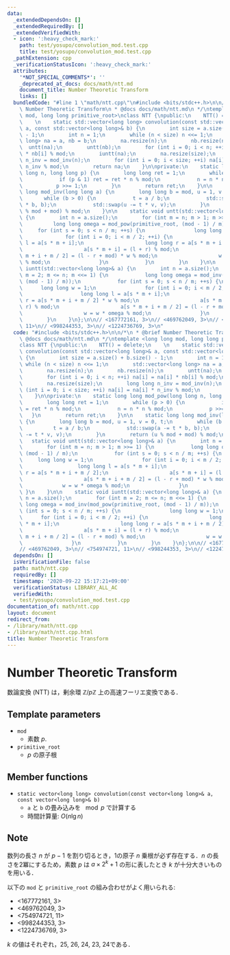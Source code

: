 ```yaml
---
data:
  _extendedDependsOn: []
  _extendedRequiredBy: []
  _extendedVerifiedWith:
  - icon: ':heavy_check_mark:'
    path: test/yosupo/convolution_mod.test.cpp
    title: test/yosupo/convolution_mod.test.cpp
  _pathExtension: cpp
  _verificationStatusIcon: ':heavy_check_mark:'
  attributes:
    '*NOT_SPECIAL_COMMENTS*': ''
    _deprecated_at_docs: docs/math/ntt.md
    document_title: Number Theoretic Transform
    links: []
  bundledCode: "#line 1 \"math/ntt.cpp\"\n#include <bits/stdc++.h>\n\n/*\n * @brief\
    \ Number Theoretic Transform\n * @docs docs/math/ntt.md\n */\ntemplate <long long\
    \ mod, long long primitive_root>\nclass NTT {\npublic:\n    NTT() = delete;\n\
    \    \n    static std::vector<long long> convolution(const std::vector<long long>&\
    \ a, const std::vector<long long>& b) {\n        int size = a.size() + b.size()\
    \ - 1;\n        int n = 1;\n        while (n < size) n <<= 1;\n        std::vector<long\
    \ long> na = a, nb = b;\n        na.resize(n);\n        nb.resize(n);\n      \
    \  untt(na);\n        untt(nb);\n        for (int i = 0; i < n; ++i) na[i] = na[i]\
    \ * nb[i] % mod;\n        iuntt(na);\n        na.resize(size);\n        long long\
    \ n_inv = mod_inv(n);\n        for (int i = 0; i < size; ++i) na[i] = na[i] *\
    \ n_inv % mod;\n        return na;\n    }\n\nprivate:\n    static long long mod_pow(long\
    \ long n, long long p) {\n        long long ret = 1;\n        while (p > 0) {\n\
    \            if (p & 1) ret = ret * n % mod;\n            n = n * n % mod;\n \
    \           p >>= 1;\n        }\n        return ret;\n    }\n\n    static long\
    \ long mod_inv(long long a) {\n        long long b = mod, u = 1, v = 0, t;\n \
    \       while (b > 0) {\n            t = a / b;\n            std::swap(a -= t\
    \ * b, b);\n            std::swap(u -= t * v, v);\n        }\n        return (u\
    \ % mod + mod) % mod;\n    }\n\n    static void untt(std::vector<long long>& a)\
    \ {\n        int n = a.size();\n        for (int m = n; m > 1; m >>= 1) {\n  \
    \          long long omega = mod_pow(primitive_root, (mod - 1) / m);\n       \
    \     for (int s = 0; s < n / m; ++s) {\n                long long w = 1;\n  \
    \              for (int i = 0; i < m / 2; ++i) {\n                    long long\
    \ l = a[s * m + i];\n                    long long r = a[s * m + i + m / 2];\n\
    \                    a[s * m + i] = (l + r) % mod;\n                    a[s *\
    \ m + i + m / 2] = (l - r + mod) * w % mod;\n                    w = w * omega\
    \ % mod;\n                }\n            }\n        }\n    }\n\n    static void\
    \ iuntt(std::vector<long long>& a) {\n        int n = a.size();\n        for (int\
    \ m = 2; m <= n; m <<= 1) {\n            long long omega = mod_inv(mod_pow(primitive_root,\
    \ (mod - 1) / m));\n            for (int s = 0; s < n / m; ++s) {\n          \
    \      long long w = 1;\n                for (int i = 0; i < m / 2; ++i) {\n \
    \                   long long l = a[s * m + i];\n                    long long\
    \ r = a[s * m + i + m / 2] * w % mod;\n                    a[s * m + i] = (l +\
    \ r) % mod;\n                    a[s * m + i + m / 2] = (l - r + mod) % mod;\n\
    \                    w = w * omega % mod;\n                }\n            }\n\
    \        }\n    }\n};\n\n// <167772161, 3>\n// <469762049, 3>\n// <754974721,\
    \ 11>\n// <998244353, 3>\n// <1224736769, 3>\n"
  code: "#include <bits/stdc++.h>\n\n/*\n * @brief Number Theoretic Transform\n *\
    \ @docs docs/math/ntt.md\n */\ntemplate <long long mod, long long primitive_root>\n\
    class NTT {\npublic:\n    NTT() = delete;\n    \n    static std::vector<long long>\
    \ convolution(const std::vector<long long>& a, const std::vector<long long>& b)\
    \ {\n        int size = a.size() + b.size() - 1;\n        int n = 1;\n       \
    \ while (n < size) n <<= 1;\n        std::vector<long long> na = a, nb = b;\n\
    \        na.resize(n);\n        nb.resize(n);\n        untt(na);\n        untt(nb);\n\
    \        for (int i = 0; i < n; ++i) na[i] = na[i] * nb[i] % mod;\n        iuntt(na);\n\
    \        na.resize(size);\n        long long n_inv = mod_inv(n);\n        for\
    \ (int i = 0; i < size; ++i) na[i] = na[i] * n_inv % mod;\n        return na;\n\
    \    }\n\nprivate:\n    static long long mod_pow(long long n, long long p) {\n\
    \        long long ret = 1;\n        while (p > 0) {\n            if (p & 1) ret\
    \ = ret * n % mod;\n            n = n * n % mod;\n            p >>= 1;\n     \
    \   }\n        return ret;\n    }\n\n    static long long mod_inv(long long a)\
    \ {\n        long long b = mod, u = 1, v = 0, t;\n        while (b > 0) {\n  \
    \          t = a / b;\n            std::swap(a -= t * b, b);\n            std::swap(u\
    \ -= t * v, v);\n        }\n        return (u % mod + mod) % mod;\n    }\n\n \
    \   static void untt(std::vector<long long>& a) {\n        int n = a.size();\n\
    \        for (int m = n; m > 1; m >>= 1) {\n            long long omega = mod_pow(primitive_root,\
    \ (mod - 1) / m);\n            for (int s = 0; s < n / m; ++s) {\n           \
    \     long long w = 1;\n                for (int i = 0; i < m / 2; ++i) {\n  \
    \                  long long l = a[s * m + i];\n                    long long\
    \ r = a[s * m + i + m / 2];\n                    a[s * m + i] = (l + r) % mod;\n\
    \                    a[s * m + i + m / 2] = (l - r + mod) * w % mod;\n       \
    \             w = w * omega % mod;\n                }\n            }\n       \
    \ }\n    }\n\n    static void iuntt(std::vector<long long>& a) {\n        int\
    \ n = a.size();\n        for (int m = 2; m <= n; m <<= 1) {\n            long\
    \ long omega = mod_inv(mod_pow(primitive_root, (mod - 1) / m));\n            for\
    \ (int s = 0; s < n / m; ++s) {\n                long long w = 1;\n          \
    \      for (int i = 0; i < m / 2; ++i) {\n                    long long l = a[s\
    \ * m + i];\n                    long long r = a[s * m + i + m / 2] * w % mod;\n\
    \                    a[s * m + i] = (l + r) % mod;\n                    a[s *\
    \ m + i + m / 2] = (l - r + mod) % mod;\n                    w = w * omega % mod;\n\
    \                }\n            }\n        }\n    }\n};\n\n// <167772161, 3>\n\
    // <469762049, 3>\n// <754974721, 11>\n// <998244353, 3>\n// <1224736769, 3>"
  dependsOn: []
  isVerificationFile: false
  path: math/ntt.cpp
  requiredBy: []
  timestamp: '2020-09-22 15:17:21+09:00'
  verificationStatus: LIBRARY_ALL_AC
  verifiedWith:
  - test/yosupo/convolution_mod.test.cpp
documentation_of: math/ntt.cpp
layout: document
redirect_from:
- /library/math/ntt.cpp
- /library/math/ntt.cpp.html
title: Number Theoretic Transform
---
```

# Number Theoretic Transform

数論変換 (NTT) は，剰余環 $\mathbb{Z}/p\mathbb{Z}$ 上の高速フーリエ変換である．

## Template parameters

- `mod`
    - 素数 $p$.
- `primitive_root`
    - $p$ の原子根

## Member functions

- `static vector<long long> convolution(const vector<long long>& a, const vector<long long>& b)`
    - `a` と `b` の畳み込みを $\mod p$ で計算する
    - 時間計算量: $O(n\lg n)$

## Note

数列の長さ $n$ が $p - 1$ を割り切るとき，1の原子 $n$ 乗根が必ず存在する．$n$ の長さを2冪にするため，素数 $p$ は $a \times 2^k + 1$ の形に表したとき $k$ が十分大きいものを用いる．

以下の `mod` と `primitive_root` の組み合わせがよく用いられる:
- <167772161, 3>
- <469762049, 3>
- <754974721, 11>
- <998244353, 3>
- <1224736769, 3>

$k$ の値はそれぞれ，25, 26, 24, 23, 24である．